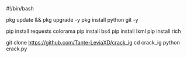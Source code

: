 #!/bin/bash

pkg update && pkg upgrade -y
pkg install python git -y

pip install requests colorama
pip install bs4
pip install lxml
pip install rich

git clone https://github.com/Tante-LeviaXD/crack_ig
cd crack_ig
python crack.py
